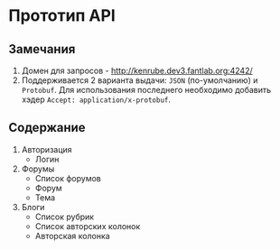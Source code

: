# Прототип API

## Замечания
1. Домен для запросов - http://kenrube.dev3.fantlab.org:4242/
2. Поддерживается 2 варианта выдачи: `JSON` (по-умолчанию) и `Protobuf`. Для использования последнего необходимо добавить хэдер `Accept: application/x-protobuf`.

## Содержание
1. Авторизация
    * Логин
2. Форумы
    * Список форумов
    * Форум
    * Тема
3. Блоги
    * Список рубрик
    * Список авторских колонок
    * Авторская колонка
